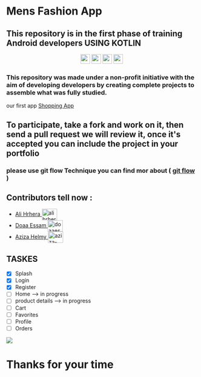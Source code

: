 # Mens Fashion App 

## This repository is in the first phase of training Android developers  USING KOTLIN 
<p align="center">
    <img alt="" src="https://img.shields.io/badge/VADT-V1-blue" style="height: 25px" >
    <img alt="" src="https://img.shields.io/badge/Group-1-red" style="height: 25px" >
    <img alt="" src="https://img.shields.io/badge/Android%20Studio--gray?style=for-the-badge&logo=Android%20Studio" style="height: 25px" >
    <img alt="" src="https://img.shields.io/badge/kotlin-6693ff?style=for-the-badge&logo=kotlin" style="height: 25px" >
</p>


<p align="center">
  
### This repository was made under a non-profit initiative with the aim of developing developers by creating complete projects to assemble what was fully studied.
our first app  <a href="https://github.com/osamasayed585/Shopping">Shopping App </a>
</p>
<p align="center">

 ## To participate, take a fork and work on it, then send a pull request we will review it, once it's accepted you can include the project in your portfolio  
 ### please use git flow Technique you can find mor about ( <a href="https://www.youtube.com/results?search_query=git+flow+%D8%B4%D8%B1%D8%AD">  git flow </a> )

  </b>
 </b>
 
 </p>

## Contributors tell now :
- <a href="https://github.com/alihrhera">Ali Hrhera   </a>   <a href="https://linkedin.com/in/alihrhera" target="blank"><img align="center" src="https://raw.githubusercontent.com/rahuldkjain/github-profile-readme-generator/master/src/images/icons/Social/linked-in-alt.svg" alt="alihrhera" height="30" width="40" /></a>
- <a href="https://github.com/doaaessam98">Doaa Essam </a>  <a href="https://www.linkedin.com/in/doaaessam" target="blank"><img align="center" src="https://raw.githubusercontent.com/rahuldkjain/github-profile-readme-generator/master/src/images/icons/Social/linked-in-alt.svg" alt="doaaessam" height="30" width="40" /></a>
- <a href="https://github.com/AzizaHelmy"> Aziza Helmy </a> <a href="https://www.linkedin.com/in/aziza-helmy/" target="blank"><img align="center" src="https://raw.githubusercontent.com/rahuldkjain/github-profile-readme-generator/master/src/images/icons/Social/linked-in-alt.svg" alt="aziza-helmy" height="30" width="40" /></a>

 ## TASKES 

- [x] Splash
- [x] Login
- [x] Register  
- [ ] Home       --> in progress
- [ ] product details  --> in progress
- [ ] Cart
- [ ] Favorites
- [ ] Profile
- [ ] Orders

![ ](https://github.com/VolunteerAndroidDevelopersTraining-VADT/Mens_Fashion_App_V1_G1/blob/master/app.png)

# Thanks for your time  
